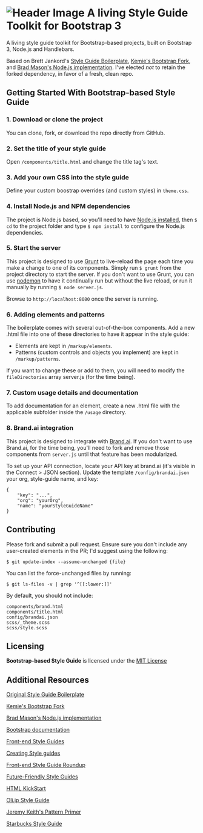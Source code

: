 ![Header Image](http://i.imgur.com/zl9Z47F.png)
A living Style Guide Toolkit for Bootstrap 3
==============================

A living style guide toolkit for Bootstrap-based projects, built on Bootstrap 3, Node.js and Handlebars.

Based on Brett Jankord's [Style Guide Boilerplate](http://brettjankord.com/projects/style-guide-boilerplate/), [Kemie's Bootstrap Fork](https://github.com/kemie/Style-Guide-Boilerplate-Bootstrap-Edition), and [Brad Mason's Node.js implementation](https://github.com/DeadlyBrad42/Style-Guide-Boilerplate-nodejs). I've elected _not_ to retain the forked dependency, in favor of a fresh, clean repo.


## Getting Started With Bootstrap-based Style Guide

### 1. Download or clone the project

You can clone, fork, or download the repo directly from GitHub.

### 2. Set the title of your style guide

Open `/components/title.html` and change the title tag's text.

### 3. Add your own CSS into the style guide
Define your custom boostrap overrides (and custom styles) in `theme.css`. 
    
### 4. Install Node.js and NPM dependencies
The project is Node.js based, so you'll need to have [Node.js installed](https://nodejs.org/en/download/), then `$ cd` to the project folder and type `$ npm install` to configure the Node.js dependencies.

### 5. Start the server
This project is designed to use [Grunt](http://gruntjs.com) to live-reload the page each time you make a change to one of its components. Simply run `$ grunt` from the project directory to start the server. If you don't want to use Grunt, you can use [nodemon](http://nodemon.io) to have it continually run but without the live reload, or run it manually by running `$ node server.js`.

Browse to `http://localhost:8080` once the server is running.

### 6. Adding elements and patterns
The boilerplate comes with several out-of-the-box components. Add a new .html file into one of these directories to have it appear in the style guide:

- Elements are kept in `/markup/elements`. 
- Patterns (custom controls and objects you implement) are kept in `/markup/patterns`.

If you want to change these or add to them, you will need to modify the `fileDirectories` array server.js (for the time being).

### 7. Custom usage details and documentation
To add documentation for an element, create a new .html file with the applicable subfolder inside the `/usage` directory.

### 8. Brand.ai integration
This project is designed to integrate with [Brand.ai](http://brand.ai). If you don't want to use Brand.ai, for the time being, you'll need to fork and remove those components from `server.js` until that feature has been modularized.

To set up your API connection, locate your API key at brand.ai (it's visible in the Connect > JSON section). Update the template `/config/brandai.json` your org, style-guide name, and key:

	{
	    "key": "...",
	    "org": "yourOrg",
	    "name": "yourStyleGuideName"
	}

## Contributing

Please fork and submit a pull request. Ensure sure you don't include any user-created elements in the PR; I'd suggest using the following:

	$ git update-index --assume-unchanged {file}
	
You can list the force-unchanged files by running:

	$ git ls-files -v | grep '^[[:lower:]]'
	
By default, you should not include:

	components/brand.html
	components/title.html
	config/brandai.json
	scss/_theme.scss
	scss/style.scss

## Licensing 
**Bootstrap-based Style Guide** is licensed under the [MIT License](http://en.wikipedia.org/wiki/MIT_License)

## Additional Resources
[Original Style Guide Boilerplate](http://brettjankord.com/projects/style-guide-boilerplate/)

[Kemie's Bootstrap Fork](https://github.com/kemie/Style-Guide-Boilerplate-Bootstrap-Edition)

[Brad Mason's Node.js implementation](https://github.com/DeadlyBrad42/Style-Guide-Boilerplate-nodejs)

[Bootstrap documentation](http://getbootstrap.com/css/)

[Front-end Style Guides](http://24ways.org/2011/front-end-style-guides/)

[Creating Style guides](http://alistapart.com/article/creating-style-guides)

[Front-end Style Guide Roundup](https://gimmebar.com/collection/4ecd439c2f0aaad734000022/front-end-styleguides)

[Future-Friendly Style Guides](https://speakerdeck.com/lukebrooker/future-friendly-style-guides)

[HTML KickStart](http://www.99lime.com/elements/)

[Oli.jp Style Guide](http://oli.jp/2011/style-guide/)

[Jeremy Keith's Pattern Primer](http://adactio.com/journal/5028/)

[Starbucks Style Guide](http://www.starbucks.com/static/reference/styleguide/)




